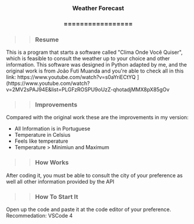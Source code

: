 <h3> <p align="center"> Weather Forecast </p> </h3>
<h3> <p align="center"> ================= </p> </h3>

>> <h3> Resume </h3>

<p> This is a program that starts a software called "Clima Onde Você Quiser", which is feasible to consult the weather up to your choice and other information. This software was designed in Python adapted by me, and the original work is from João Futi Muanda and you're able to check all in this link: https://www.youtube.com/watch?v=s0aYriECtYQ﻿ ](https://www.youtube.com/watch?v=2MV2sPAJ94E&list=PLGFzROSPU9oUzZ-qhotadjMMX8pX85gOv</p>

>> <h3> Improvements </h3>

Compared with the original work these are the improvements in my version:

- All Information is in Portuguese
- Temperature in Celsius
- Feels like temperature
- Temperature > Minimiun and Maximum


>> <h3> How Works </h3>

<p> After coding it, you must be able to consult the city of your preference as well all other information provided by the API </p>

>> <h3> How To Start It </h3>

<p> Open up the code and paste it at the code editor of your preference. Recommedation: VSCode 4 </p>

